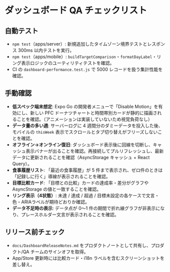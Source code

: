 # ダッシュボード QA チェックリスト

## 自動テスト
- `npm test`（apps/server）: 新規追加したタイムゾーン境界テストとレスポンス 300ms 以内テストを実行。
- `npm test`（apps/mobile）: `buildTargetComparison`・`formatDayLabel`・リング表示ロジックのユーティリティテストを確認。
- CI の `dashboard-performance.test.js` で 5000 レコードを扱う集計性能を確認。

## 手動確認
- **低スペック端末想定**: Expo Go の開発者メニューで「Disable Motion」を有効にし、新しい PFC ドーナツチャートと時間帯別カードが静的に描画されることを確認。（アニメーションは実装していないため視覚負荷なし）
- **データ量の多い週**: サーバーログに 4 週間分のダミーデータを投入した後、モバイルの `thisWeek` 表示でスクロールとタブ切り替えがフリーズしないことを確認。
- **オフライン→オンライン復旧**: ダッシュボード表示後に回線を切断し、キャッシュ表示バナーが出ることを確認。再接続してプルリフレッシュし、最新データに更新されることを確認（AsyncStorage キャッシュ + React Query）。
- **食事履歴リスト**: 「最近の食事履歴」が 5 件まで表示され、ゼロ件のときは「記録しに行く」導線が表示されることを確認。
- **目標比較カード**: 「目標との比較」カードの達成率・差分がグラフや AsyncStorage の値と一致することを確認。
- **リング表示（4状態）**: 未達 / 達成 / 超過 / 目標未設定の各ケースで文言・色・ARIAラベルが期待どおりか確認。
- **データ不足時の表示**: データ点が 0〜1 件の期間で折れ線グラフが非表示になり、プレースホルダー文言が表示されることを確認。

## リリース前チェック
- `docs/DashboardReleaseNotes.md` をプロダクトノートとして共有し、プロダクト/QA チームのサインオフを取得。
- App/Store 更新時には比較カード・i18n ラベルを含むスクリーンショットを差し替え。
